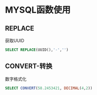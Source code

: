 # MYSQL函数使用

## REPLACE
获取UUID
```sql
SELECT REPLACE(UUID(),'-','')
```


## CONVERT-转换
数字格式化
```sql
SELECT CONVERT(58.2453421, DECIMAL(4,2))
```

